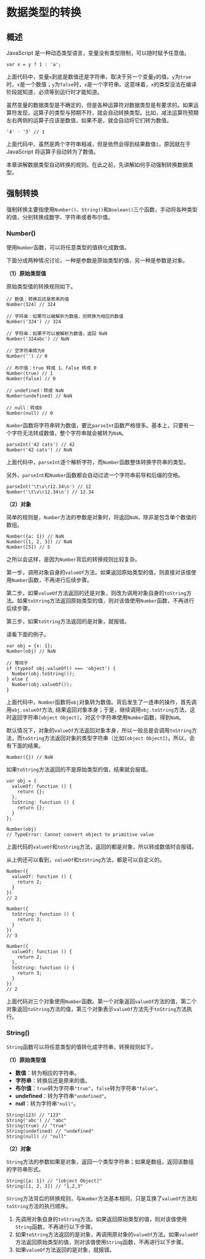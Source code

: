 # 数据类型的转换

## 概述

JavaScript 是一种动态类型语言，变量没有类型限制，可以随时赋予任意值。

```
var x = y ? 1 : 'a';
```

上面代码中，变量`x`到底是数值还是字符串，取决于另一个变量`y`的值。`y`为`true`时，`x`是一个数值；`y`为`false`时，`x`是一个字符串。这意味着，`x`的类型没法在编译阶段就知道，必须等到运行时才能知道。

虽然变量的数据类型是不确定的，但是各种运算符对数据类型是有要求的。如果运算符发现，运算子的类型与预期不符，就会自动转换类型。比如，减法运算符预期左右两侧的运算子应该是数值，如果不是，就会自动将它们转为数值。

```
'4' - '3' // 1
```

上面代码中，虽然是两个字符串相减，但是依然会得到结果数值`1`，原因就在于 JavaScript 将运算子自动转为了数值。

本章讲解数据类型自动转换的规则。在此之前，先讲解如何手动强制转换数据类型。

## 强制转换

强制转换主要指使用`Number()`、`String()`和`Boolean()`三个函数，手动将各种类型的值，分别转换成数字、字符串或者布尔值。

### Number()

使用`Number`函数，可以将任意类型的值转化成数值。

下面分成两种情况讨论，一种是参数是原始类型的值，另一种是参数是对象。

**（1）原始类型值**

原始类型值的转换规则如下。

```
// 数值：转换后还是原来的值
Number(324) // 324

// 字符串：如果可以被解析为数值，则转换为相应的数值
Number('324') // 324

// 字符串：如果不可以被解析为数值，返回 NaN
Number('324abc') // NaN

// 空字符串转为0
Number('') // 0

// 布尔值：true 转成 1，false 转成 0
Number(true) // 1
Number(false) // 0

// undefined：转成 NaN
Number(undefined) // NaN

// null：转成0
Number(null) // 0
```

`Number`函数将字符串转为数值，要比`parseInt`函数严格很多。基本上，只要有一个字符无法转成数值，整个字符串就会被转为`NaN`。

```
parseInt('42 cats') // 42
Number('42 cats') // NaN
```

上面代码中，`parseInt`逐个解析字符，而`Number`函数整体转换字符串的类型。

另外，`parseInt`和`Number`函数都会自动过滤一个字符串前导和后缀的空格。

```
parseInt('\t\v\r12.34\n') // 12
Number('\t\v\r12.34\n') // 12.34
```

**（2）对象**

简单的规则是，`Number`方法的参数是对象时，将返回`NaN`，除非是包含单个数值的数组。

```
Number({a: 1}) // NaN
Number([1, 2, 3]) // NaN
Number([5]) // 5
```

之所以会这样，是因为`Number`背后的转换规则比较复杂。

第一步，调用对象自身的`valueOf`方法。如果返回原始类型的值，则直接对该值使用`Number`函数，不再进行后续步骤。

第二步，如果`valueOf`方法返回的还是对象，则改为调用对象自身的`toString`方法。如果`toString`方法返回原始类型的值，则对该值使用`Number`函数，不再进行后续步骤。

第三步，如果`toString`方法返回的是对象，就报错。

请看下面的例子。

```
var obj = {x: 1};
Number(obj) // NaN

// 等同于
if (typeof obj.valueOf() === 'object') {
  Number(obj.toString());
} else {
  Number(obj.valueOf());
}
```

上面代码中，`Number`函数将`obj`对象转为数值。背后发生了一连串的操作，首先调用`obj.valueOf`方法, 结果返回对象本身；于是，继续调用`obj.toString`方法，这时返回字符串`[object Object]`，对这个字符串使用`Number`函数，得到`NaN`。

默认情况下，对象的`valueOf`方法返回对象本身，所以一般总是会调用`toString`方法，而`toString`方法返回对象的类型字符串（比如`[object Object]`）。所以，会有下面的结果。

```
Number({}) // NaN
```

如果`toString`方法返回的不是原始类型的值，结果就会报错。

```
var obj = {
  valueOf: function () {
    return {};
  },
  toString: function () {
    return {};
  }
};

Number(obj)
// TypeError: Cannot convert object to primitive value
```

上面代码的`valueOf`和`toString`方法，返回的都是对象，所以转成数值时会报错。

从上例还可以看到，`valueOf`和`toString`方法，都是可以自定义的。

```
Number({
  valueOf: function () {
    return 2;
  }
})
// 2

Number({
  toString: function () {
    return 3;
  }
})
// 3

Number({
  valueOf: function () {
    return 2;
  },
  toString: function () {
    return 3;
  }
})
// 2
```

上面代码对三个对象使用`Number`函数。第一个对象返回`valueOf`方法的值，第二个对象返回`toString`方法的值，第三个对象表示`valueOf`方法先于`toString`方法执行。

### String()

`String`函数可以将任意类型的值转化成字符串，转换规则如下。

**（1）原始类型值**

- **数值**：转为相应的字符串。
- **字符串**：转换后还是原来的值。
- **布尔值**：`true`转为字符串`"true"`，`false`转为字符串`"false"`。
- **undefined**：转为字符串`"undefined"`。
- **null**：转为字符串`"null"`。

```
String(123) // "123"
String('abc') // "abc"
String(true) // "true"
String(undefined) // "undefined"
String(null) // "null"
```

**（2）对象**

`String`方法的参数如果是对象，返回一个类型字符串；如果是数组，返回该数组的字符串形式。

```
String({a: 1}) // "[object Object]"
String([1, 2, 3]) // "1,2,3"
```

`String`方法背后的转换规则，与`Number`方法基本相同，只是互换了`valueOf`方法和`toString`方法的执行顺序。

1. 先调用对象自身的`toString`方法。如果返回原始类型的值，则对该值使用`String`函数，不再进行以下步骤。
2. 如果`toString`方法返回的是对象，再调用原对象的`valueOf`方法。如果`valueOf`方法返回原始类型的值，则对该值使用`String`函数，不再进行以下步骤。
3. 如果`valueOf`方法返回的是对象，就报错。
